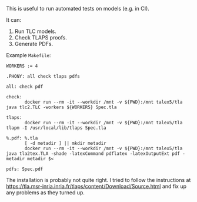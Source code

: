 This is useful to run automated tests on models (e.g. in CI).

It can:

1. Run TLC models.
2. Check TLAPS proofs.
3. Generate PDFs.

Example `Makefile`:


```
WORKERS := 4

.PHONY: all check tlaps pdfs

all: check pdf

check:
       docker run --rm -it --workdir /mnt -v ${PWD}:/mnt talex5/tla java tlc2.TLC -workers ${WORKERS} Spec.tla

tlaps:
       docker run --rm -it --workdir /mnt -v ${PWD}:/mnt talex5/tla tlapm -I /usr/local/lib/tlaps Spec.tla

%.pdf: %.tla
       [ -d metadir ] || mkdir metadir
       docker run --rm -it --workdir /mnt -v ${PWD}:/mnt talex5/tla java tla2tex.TLA -shade -latexCommand pdflatex -latexOutputExt pdf -metadir metadir $<

pdfs: Spec.pdf
```

The installation is probably not quite right. I tried to follow the instructions
at https://tla.msr-inria.inria.fr/tlaps/content/Download/Source.html and fix up any problems as they turned up.
